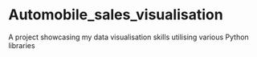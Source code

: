 # Automobile_sales_visualisation
A project showcasing my data visualisation skills utilising various Python libraries
